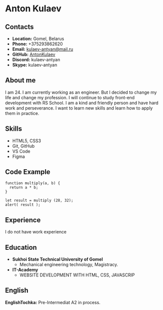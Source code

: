 # Anton Kulaev
## Contacts 
* __Location:__ Gomel, Belarus
* __Phone:__ +375293862620
* __Email:__ kulaev-antyan@mail.ru
* __GitHub:__ [AntonKulaev](https://github.com/AntonKulaev)
* __Discord:__ kulaev-antyan
* __Skype:__ kulaev-antyan 
## About me
I am 24. I am currently working as an engineer. But I decided to change my life and change my profession. I will continue to study front-end development with RS School. I am a kind and friendly person and have hard work and perseverance. I want to learn new skills and learn how to apply them in practice.
## Skills
* HTML5, CSS3
* Git, GitHub
* VS Code
* Figma
## Code Example
```
function multiply(a, b) {
  return a * b;
}

let result = multiply (28, 32);
alert( result );
```
## Experience
I do not have work experience
## Education
* __Sukhoi State Technical University of Gomel__        
    + Mechanical engineering technology, Magistracy.
* __IT-Academy__ 
    + WEBSITE DEVELOPMENT WITH HTML, CSS, JAVASCRIP 
## English
__EnglishTochka:__ Pre-Intermediat A2 in process.
